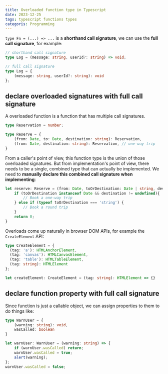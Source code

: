 ```yaml
---
title: Overloaded function type in Typescript
date: 2023-12-25
tags: typescript functions types
categoris: Programming
---
```


`type Fn = (...) => ...` is a **shorthand call signature**, we can use the **full call signature**, for example:

```typescript
// shorthand call signature
type Log = (message: string, userId?: string) => void;

// full call signature
type Log = {
    (message: string, userId?: string): void
};
```

## declare overloaded signatures with full call signature

A overloaded function is a function that has multiple call signatures.

```typescript
type Reservation = number;

type Reserve = {
    (from: Date, to: Date, destination: string): Reservation,
    (from: Date, destination: string): Reservation, // one-way trip
}
```

From a caller's point of view, this function type is the union of those overloaded signatures. But from implementation's point of view, there needs to be a single, combined type that can actually be implemented. We need to **manually declare this combined call signature when implementing**:

```typescript
let reserve: Reserve = (from: Date, toOrDestination: Date | string, destination?: string) => {
    if (toOrDestination instanceof Date && destination != undefined){
        // Book a one-way trip
    } else if (typeof toOrDestination === 'string') {
        // Book a round trip
    }
    return 0;
}
```

Overloads come up naturally in browser DOM APIs, for example the `CreateElement` API:

```typescript
type CreateElement = {
  (tag: 'a'): HTMLAnchorElement,
  (tag: 'canvas'): HTMLCanvasElement,
  (tag: 'table'): HTMLTableElement,
  (tag: string): HTMLElement
};

let createElement: CreateElement = (tag: string): HTMLElement => {}
```

## declare function property with full call signature

Since function is just a callable object, we can assign properties to them to do things like:

```typescript
type WarnUser = {
    (warning: string): void,
    wasCalled: boolean
}

let warnUser: WarnUser = (warning: string) => {
    if (warnUser.wasCalled) return;
    warnUser.wasCalled = true;
    alert(warning);
};
warnUser.wasCalled = false;
```